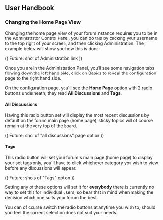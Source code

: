 ## User Handbook
### Changing the Home Page View

Changing the home page view of your forum instance requires you to be in the Administrator Control Panel, you can do this by clicking your username to the top right of your screen, and then clicking Administration. The example below will show you how this is done:

(( Future: shot of Administration link ))

Once you are in the Administration Panel, you'll see some navigation tabs flowing down the left hand side, click on Basics to reveal the configuration page to the right hand side.

On the configuration page, you'll see the **Home Page** option with 2 radio buttons underneath, they read **All Discussions** and **Tags**.

#### All Discussions

Having this radio button set will display the most recent discussions by default on the forum main page (home page), sticky topics will of course remain at the very top of the board.

(( Future: shot of "all discussions" page option ))

#### Tags

This radio button will set your forum's main page (home page) to display your set tags only, you'll have to click whichever category you wish to view before any discussions will appear.

(( Future: shots of "Tags" option ))

Setting any of these options will set it for **everybody** there is currently no way to set this for individual users, so bear that in mind when making the decision which one suits your forum the best.

You can of course switch the radio buttons at anytime you wish to, should you feel the current selection does not suit your needs.
